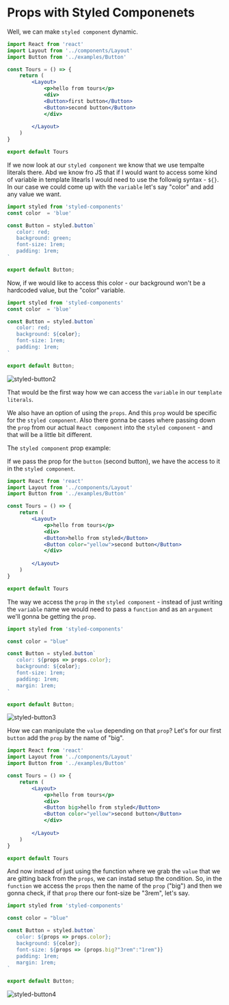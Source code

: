 # Props with Styled Componenets

Well, we can make `styled component` dynamic. 

```jsx
import React from 'react'
import Layout from '../components/Layout'
import Button from '../examples/Button'

const Tours = () => {
    return (
        <Layout>
            <p>hello from tours</p>
            <div>
            <Button>first button</Button>
            <Button>second button</Button>
            </div>
           
        </Layout>
    )
}

export default Tours
```

If we now look at our `styled component` we know that we use tempalte literals there. Abd we know fro JS that if I would want to access some kind of variable in template litearls I would need to use the followig syntax - `${}`. In our case we could come up with the `variable` let's say "color" and add any value we want. 

```js
import styled from 'styled-components'
const color  = 'blue'

const Button = styled.button`
   color: red;
   background: green;
   font-size: 1rem; 
   padding: 1rem;
`

export default Button;
```

Now, if we would like to access this color - our background won't be a hardcoded value, but the "color" variable. 

```js
import styled from 'styled-components'
const color  = 'blue'

const Button = styled.button`
   color: red;
   background: ${color};
   font-size: 1rem; 
   padding: 1rem;
`

export default Button;
```
![styled-button2](../styled-button2.png)

That would be the first way how we can access the `variable` in our `template literals`. 

We also have an option of using the `props`. And this `prop` would be specific for the `styled component`. Also there gonna be cases where passing down the `prop` from our actual `React component` into the `styled component` - and that will be a little bit different. 

The `styled component` prop example: 

If we pass the prop for the `button` (second button), we have the access to it in the `styled component`. 

```jsx
import React from 'react'
import Layout from '../components/Layout'
import Button from '../examples/Button'

const Tours = () => {
    return (
        <Layout>
            <p>hello from tours</p>
            <div>
            <Button>hello from styled</Button>
            <Button color="yellow">second button</Button>
            </div>
           
        </Layout>
    )
}

export default Tours
```
The way we access the `prop` in the `styled component`  - instead of just writing the `variable` name we would need to pass a `function` and as an `argument` we'll gonna be getting the `prop`. 

```js
import styled from 'styled-components'

const color = "blue"

const Button = styled.button`
   color: ${props => props.color};
   background: ${color};
   font-size: 1rem; 
   padding: 1rem;
   margin: 1rem;
`

export default Button;
```

![styled-button3](../styled-button3.png)

How we can manipulate the `value` depending on that `prop`? Let's for our first `button` add the `prop` by the name of "big". 

```jsx
import React from 'react'
import Layout from '../components/Layout'
import Button from '../examples/Button'

const Tours = () => {
    return (
        <Layout>
            <p>hello from tours</p>
            <div>
            <Button big>hello from styled</Button>
            <Button color="yellow">second button</Button>
            </div>
           
        </Layout>
    )
}

export default Tours
```

And now instead of just using the function where we grab the `value` that we are gitting back from the `props`, we can instad setup the condition. So, in the `function` we access the `props` then the name of the `prop` ("big") and then we gonna check, if that `prop` there our font-size be "3rem", let's say. 

```js
import styled from 'styled-components'

const color = "blue"

const Button = styled.button`
   color: ${props => props.color};
   background: ${color};
   font-size: ${props => (props.big?"3rem":"1rem")}
   padding: 1rem;
   margin: 1rem;
`

export default Button;
```
![styled-button4](../styled-button4.png)

